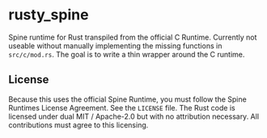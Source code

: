 # rusty_spine

Spine runtime for Rust transpiled from the official C Runtime. Currently not useable without manually implementing the missing functions in `src/c/mod.rs`. The goal is to write a thin wrapper around the C runtime.

## License

Because this uses the official Spine Runtime, you must follow the Spine Runtimes License Agreement. See the `LICENSE` file. The Rust code is licensed under dual MIT / Apache-2.0 but with no attribution necessary. All contributions must agree to this licensing.